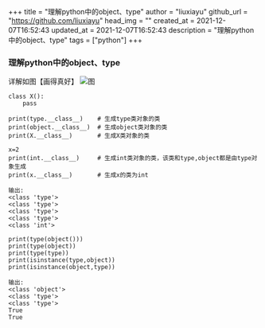 
+++
title = "理解python中的object、type"
author = "liuxiayu"
github_url = "https://github.com/liuxiayu"
head_img = ""
created_at = 2021-12-07T16:52:43
updated_at = 2021-12-07T16:52:43
description = "理解python中的object、type"
tags = ["python"]
+++
### 理解python中的object、type

详解如图【画得真好】
![图](http://127.0.0.1:8888/group1/M00/00/00/CgAQBmGvO5eAAxz9AAIxpbpRVjE610.png)


```
class X():
    pass

print(type.__class__)    # 生成type类对象的类
print(object.__class__)  # 生成object类对象的类
print(X.__class__)       # 生成X类对象的类

x=2
print(int.__class__)     # 生成int类对象的类，该类和type,object都是由type对象生成
print(x.__class__)       # 生成x的类为int

输出:
<class 'type'>
<class 'type'>
<class 'type'>
<class 'type'>
<class 'int'>

```

```
print(type(object()))
print(type(object))
print(type(type))
print(isinstance(type,object))
print(isinstance(object,type))

输出:
<class 'object'>
<class 'type'>
<class 'type'>
True
True
```

